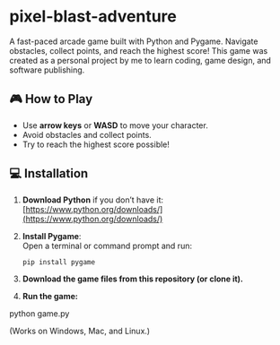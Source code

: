 # pixel-blast-adventure
A fast-paced arcade game built with Python and Pygame. Navigate obstacles, collect points, and reach the highest score! This game was created as a personal project by me to learn coding, game design, and software publishing.

## 🎮 How to Play

- Use **arrow keys** or **WASD** to move your character.  
- Avoid obstacles and collect points.  
- Try to reach the highest score possible!

## 💻 Installation

1. **Download Python** if you don’t have it: [https://www.python.org/downloads/](https://www.python.org/downloads/)  
2. **Install Pygame**:  
   Open a terminal or command prompt and run:
   ```bash
   pip install pygame
   
3. **Download the game files from this repository (or clone it).**

4. **Run the game:**

python game.py


(Works on Windows, Mac, and Linux.)
